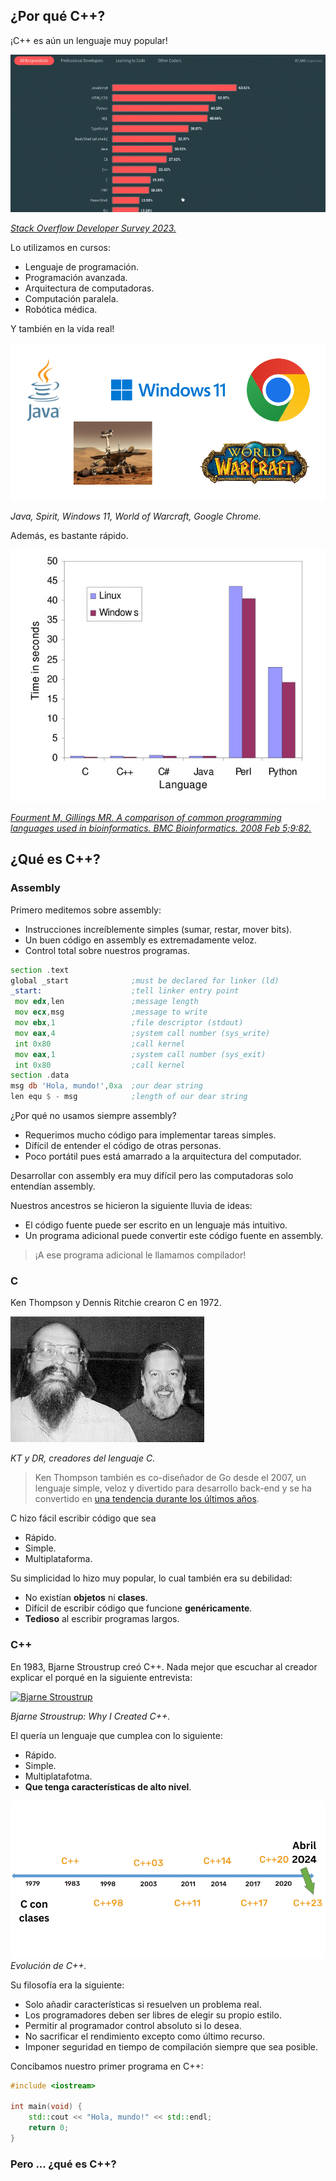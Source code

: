 ## ¿Por qué C++?
¡C++ es aún un lenguaje muy popular!

![2023 developer survey](/assets/gifs/2023-developer-survey.gif)

[*Stack Overflow Developer Survey 2023.*](https://survey.stackoverflow.co/2023/#most-popular-technologies-language)

Lo utilizamos en cursos:
- Lenguaje de programación.
- Programación avanzada.
- Arquitectura de computadoras.
- Computación paralela.
- Robótica médica.

Y también en la vida real!

![Usuarios de C++](/assets/images/cpp-users.png)

*Java, Spirit, Windows 11, World of Warcraft, Google Chrome.*

Además, es bastante rápido.

![Tiempos de ejecución de programas en distintos lenguajes](/assets/images/cpp-time-comparison.png)

[*Fourment M, Gillings MR. A comparison of common programming languages used in bioinformatics. BMC Bioinformatics. 2008 Feb 5;9:82.*](https://doi.org/10.1186/1471-2105-9-82)

## ¿Qué es C++?

### Assembly
Primero meditemos sobre assembly:
- Instrucciones increíblemente simples (sumar, restar, mover bits).
- Un buen código en assembly es extremadamente veloz.
- Control total sobre nuestros programas. 

```asm
section .text
global _start              ;must be declared for linker (ld)
_start:                    ;tell linker entry point
 mov edx,len               ;message length
 mov ecx,msg               ;message to write
 mov ebx,1                 ;file descriptor (stdout)
 mov eax,4                 ;system call number (sys_write)
 int 0x80                  ;call kernel
 mov eax,1                 ;system call number (sys_exit)
 int 0x80                  ;call kernel
section .data
msg db 'Hola, mundo!',0xa  ;our dear string
len equ $ - msg            ;length of our dear string
```

¿Por qué no usamos siempre assembly?
- Requerimos mucho código para implementar tareas simples.
- Difícil de entender el código de otras personas.
- Poco portátil pues está amarrado a la arquitectura del computador.

Desarrollar con assembly era muy difícil pero las computadoras solo entendían assembly.

Nuestros ancestros se hicieron la siguiente lluvia de ideas:
- El código fuente puede ser escrito en un lenguaje más intuitivo.
- Un programa adicional puede convertir este código fuente en assembly.

> ¡A ese programa adicional le llamamos compilador!

### C

Ken Thompson y Dennis Ritchie crearon C en 1972.

![KT & DR](/assets/images/kt-dr.jpg)

*KT y DR, creadores del lenguaje C.*

> Ken Thompson también es co-diseñador de Go desde el 2007,
un lenguaje simple, veloz y divertido para desarrollo back-end
y se ha convertido en [una tendencia durante los últimos años](https://trends.stackoverflow.co/?tags=go).

C hizo fácil escribir código que sea
- Rápido.
- Simple.
- Multiplataforma.

Su simplicidad lo hizo muy popular, lo cual también era su debilidad:
- No existían **objetos** ni **clases**.
- Difícil de escribir código que funcione **genéricamente**.
- **Tedioso** al escribir programas largos.

### C++

En 1983, Bjarne Stroustrup creó C++.
Nada mejor que escuchar al creador explicar el porqué en la siguiente entrevista:

[![Bjarne Stroustrup](http://img.youtube.com/vi/JBjjnqG0BP8/0.jpg)](https://www.youtube.com/watch?v=JBjjnqG0BP8)

*Bjarne Stroustrup: Why I Created C++.*

El quería un lenguaje que cumplea con lo siguiente:
- Rápido.
- Simple.
- Multiplatafotma.
- **Que tenga características de alto nivel**.

![Evolución de C++](/assets/images/cpp-evolution.png)
*Evolución de C++.*

Su filosofía era la siguiente:
- Solo añadir características si resuelven un problema real.
- Los programadores deben ser libres de elegir su propio estilo.
- Permitir al programador control absoluto si lo desea.
- No sacrificar el rendimiento excepto como último recurso.
- Imponer seguridad en tiempo de compilación siempre que sea posible.

Concibamos nuestro primer programa en C++:

```cpp
#include <iostream>

int main(void) {
    std::cout << "Hola, mundo!" << std::endl;
    return 0;
}
```

### Pero ... ¿qué es C++?
